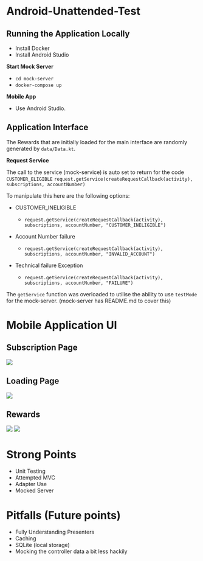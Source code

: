 # Android-Unattended-Test

## Running the Application Locally

- Install Docker
- Install Android Studio

**Start Mock Server**

- `cd mock-server`
- `docker-compose up`

**Mobile App**

- Use Android Studio.

## Application Interface

The Rewards that are initially loaded for the main interface are randomly generated by `data/Data.kt`.

**Request Service**

The call to the service (mock-service) is auto set to return for the code `CUSTOMER_ELIGIBLE`
`request.getService(createRequestCallback(activity), subscriptions, accountNumber)`

To manipulate this here are the following options:

- CUSTOMER_INELIGIBLE
  -  `request.getService(createRequestCallback(activity), subscriptions, accountNumber, "CUSTOMER_INELIGIBLE")`

- Account Number failure
  -  `request.getService(createRequestCallback(activity), subscriptions, accountNumber, "INVALID_ACCOUNT")`

- Technical failure Exception
  -  `request.getService(createRequestCallback(activity), subscriptions, accountNumber, "FAILURE")`

The `getService` function was overloaded to utilise the ability to use `testMode` for the mock-server. (mock-server has README.md to cover this)

# Mobile Application UI

## Subscription Page
<img src="docs/subscriptions.png" >

## Loading Page
<img src="docs/loading-page.png">

## Rewards

<img src="docs/rewards.png">
<img src="docs/more-rewards.png">


# Strong Points

- Unit Testing
- Attempted MVC
- Adapter Use
- Mocked Server

# Pitfalls (Future points)

- Fully Understanding Presenters
- Caching
- SQLite (local storage)
- Mocking the controller data a bit less hackily

